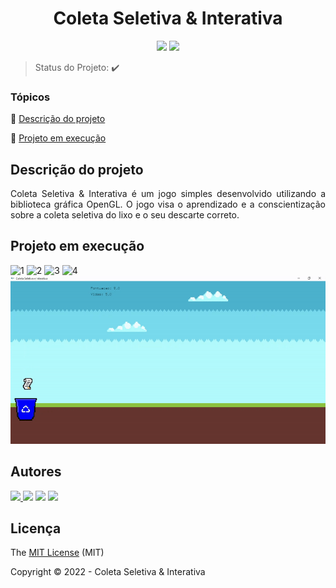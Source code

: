 <h1 align="center"> Coleta Seletiva & Interativa </h1>
 
<p align="center">
  <img src="http://img.shields.io/static/v1?label=License&message=MIT&color=green&style=for-the-badge"/>
  <img src="http://img.shields.io/static/v1?label=STATUS&message=CONCLUIDO&color=GREEN&style=for-the-badge"/>
</p>

> Status do Projeto: :heavy_check_mark: 

### Tópicos 

:small_blue_diamond: [Descrição do projeto](#descrição-do-projeto)

:small_blue_diamond: [Projeto em execução](#projeto-em-execução)

## Descrição do projeto 

<p align="justify">
Coleta Seletiva & Interativa é um jogo simples desenvolvido utilizando a biblioteca gráfica OpenGL. O jogo visa o aprendizado e a   conscientização sobre a coleta seletiva do lixo e o seu descarte correto.  
</p>

## Projeto em execução

![1](https://user-images.githubusercontent.com/67202123/186740104-4681ea1a-e550-4d61-a4e4-7c61ad7ebe83.jpg)
![2](https://user-images.githubusercontent.com/67202123/186740130-b963fbcf-1a33-4b8e-a35d-24f7727cd17e.jpg)
![3](https://user-images.githubusercontent.com/67202123/186740139-52bf2686-f2dd-4952-b26c-c64d1f57eded.jpg)
![4](https://user-images.githubusercontent.com/67202123/186740150-dbb21b3a-10f0-4fc4-be82-26e79b3e8c5b.jpg)
![5](https://github.com/andrsx/Coleta-Seletiva/blob/main/imgs/gif.gif?raw=true)


## Autores

<div> 
  <a href="https://github.com/andrsx" target="_blank"><img src="https://avatars.githubusercontent.com/u/67202123?v=4" width=100 target="_blank"</a>
  <a href="https://github.com/rhaissav" target="_blank"><img src="https://avatars.githubusercontent.com/u/75179448?v=4" width=100 target="_blank"></a>
  <a href="https://github.com/FigueredoMatheus" target="_blank"><img src="https://avatars.githubusercontent.com/u/64819416?v=4" width=100 target="_blank"></a>
  <a href="https://github.com/Brikkey" target="_blank"><img src="https://avatars.githubusercontent.com/u/90943202?v=4" width=100 target="_blank"></a>
</div>  

## Licença 

The [MIT License]() (MIT)

Copyright :copyright: 2022 - Coleta Seletiva & Interativa
